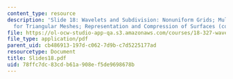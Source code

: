 ```yaml
---
content_type: resource
description: 'Slide 18: Wavelets and Subdivision: Nonuniform Grids; Multiresolution
  for Triangular Meshes; Representation and Compression of Surfaces (continued)'
file: https://ol-ocw-studio-app-qa.s3.amazonaws.com/courses/18-327-wavelets-filter-banks-and-applications-spring-2003/78ffc7dc83cdb61a908ef5de9698678b_Slides18.pdf
file_type: application/pdf
parent_uid: cb486913-197d-c062-7d9b-c7d5225177ad
resourcetype: Document
title: Slides18.pdf
uid: 78ffc7dc-83cd-b61a-908e-f5de9698678b
---
```


